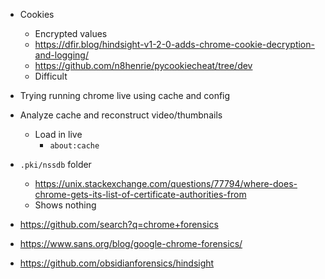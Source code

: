 - Cookies
  - Encrypted values
  - https://dfir.blog/hindsight-v1-2-0-adds-chrome-cookie-decryption-and-logging/
  - https://github.com/n8henrie/pycookiecheat/tree/dev
  - Difficult

- Trying running chrome live using cache and config

- Analyze cache and reconstruct video/thumbnails
  - Load in live
    - `about:cache`

- `.pki/nssdb` folder
  - https://unix.stackexchange.com/questions/77794/where-does-chrome-gets-its-list-of-certificate-authorities-from
  - Shows nothing

- https://github.com/search?q=chrome+forensics
- https://www.sans.org/blog/google-chrome-forensics/
- https://github.com/obsidianforensics/hindsight
